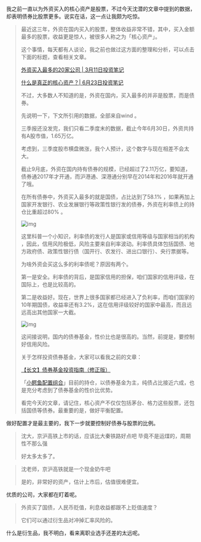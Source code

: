 我之前一直以为外资买入的核心资产是股票，不过今天沈潜的文章中提到的数据，却表明债券比股票更多。说实在话，这一点让我颇为吃惊。

> 最近这三年，外资在国内买入的股票，整体收益非常不错，其中，买入金额最多的股票，收益更是惊人，被很多人称之为「核心资产」。
>
> 这个事情，每天都有人谈论，我之前也做过这方面的整理和分析，可以点击下面的标题，查看相关文章。
>
> [外资买入最多的20家公司 | 3月11日投资笔记](http://mp.weixin.qq.com/s?__biz=MzIwNzM0NTgzMw==&mid=2247487534&idx=1&sn=fb96e3174041ca66587a8943532d7689&chksm=971291e8a06518fe99dc8ab4ea9227581390544ded72b02087f30cf29ca1083162fbfb63d3af&scene=21#wechat_redirect)
>
> [什么是真正的核心资产？| 6月23日投资笔记](http://mp.weixin.qq.com/s?__biz=MzIwNzM0NTgzMw==&mid=2247488343&idx=1&sn=5b6996406b6a4b986a7677dc1a7d5dbf&chksm=97129291a0651b87986bd51da309bfac0831b1c63947d6b2939b9645293af1ee2f79fadea92d&scene=21#wechat_redirect)
>
> 不过，大多数人不知道的是，外资在国内，买入最多的并非是股票，而是债券。
>
> 先说明一下，下文所引用的数据，全部来自wind 。
>
> 三季报还没发完，我们只看二季度末的数据，截止今年6月30日，外资共持有A股市值，1.65万亿。
>
> 考虑到，三季度股市横盘微涨，我个人预计，这个数字与现在相差不会太大。
>
> 截止9月底，外资在国内持有债券的规模，已经超过了2.11万亿，要知道，债券通2017年才开通，而沪港通、深港通分别早在2014年和2016年就开通了哦。
>
> 在所有债券中，外资买入最多的就是国债，占比达到了58.1% ，如果再加上国家开发银行、农业发展银行等政策性银行发的债券，外资在利率债上的持仓比重超过80% 。
>
> ![img](https://mmbiz.qpic.cn/mmbiz_png/v08ZvdIom6agaLuv4kl0pRg1IxC9uAJ2oliaricCJux7CGk48JDTQgktX6AMnYgJF1bAx7ptiaopyGicvkK2oicJlSg/640?wx_fmt=png&wxfrom=5&wx_lazy=1&wx_co=1)
>
> 
>
> 这里科普一个小知识，利率债的发行人是国家或信用等级与国家相当的机构 ，因此，信用风险极低，风险主要来自利率波动。利率债具体包括国债、地方政府债、政策性银行债（国开行、农发行、进出口银行）、央行票据等。
>
> 为啥外资会买这么多的利率债呢？原因有两个。
>
> 第一是安全。利率债的背后，是国家信用的担保，咱们国家的信用评级，在国际上，也是比较高的。
>
> 第二是收益好。现在，世界上很多国家都已经进入了负利率，而咱们国家的10年期国债，收益率还有3.2%，这在信用评级较好的国家中最高，而且远远高出其他国家一大截。
>
> ![img](https://mmbiz.qpic.cn/mmbiz_jpg/v08ZvdIom6agaLuv4kl0pRg1IxC9uAJ2rzqFJJS6fbty127gT7UPfKCaZH6zrQp5fQRvwpZ0lWyPicmZKQ3QDlw/640?wx_fmt=jpeg&wxfrom=5&wx_lazy=1&wx_co=1)
>
> 
>
> 这间接说明，国内的债券基金，性价比也是很高的。当然，前提是，要控制好信用风险。
>
> 关于怎样投资债券基金，大家可以看我之前的文章：
>
> [【长文】债券基金投资指南（修正版）](http://mp.weixin.qq.com/s?__biz=MzIwNzM0NTgzMw==&mid=2247488931&idx=2&sn=b3fc4713c00b07d76533a29498a8139c&chksm=97129465a0651d73502ba86c662b6fa0f05365590dcbc73fe80bd1d9843919f2089c481bdd39&scene=21#wechat_redirect)
>
> 「[小鳄鱼配置组合](http://mp.weixin.qq.com/s?__biz=MzIwNzM0NTgzMw==&mid=2247489009&idx=2&sn=37fb44b1022528753278b2f758f2670b&chksm=97129437a0651d212662a3c2eca8c2eb425e65070ff412eac0a7fec79992a67358886bd0a886&scene=21#wechat_redirect)」目前的持仓，以债券基金为主，纯债占比接近六成，也是充分考虑到了债券基金的性价比优势。
>
> 看完今天的文章，请记住，核心资产不仅仅包括茅台、格力这些股票，还包括国债等债券。最重要的是，做好平衡配置。

做好配置才是最主要的，我下一步就要控制好债券与股票的比例。

> 沈大，京沪高铁上市的话，应该比大秦铁路好点吧 毕竟不是运煤的，周期性不那么强
>
> 好太多太多了。

> 沈老师，京沪高铁就是一个现金奶牛吧
>
> 是的，非常好的资产，估计上市后，估值很难便宜。

优质的公司，大家都在盯着呢。

> 外资买了国债，人民币贬值，利息收益都跟不上贬值速度？
>
> 它们可以通过衍生品对冲掉汇率风险的。

什么是衍生品，我不明白，看来离职业选手还差的太远呢。